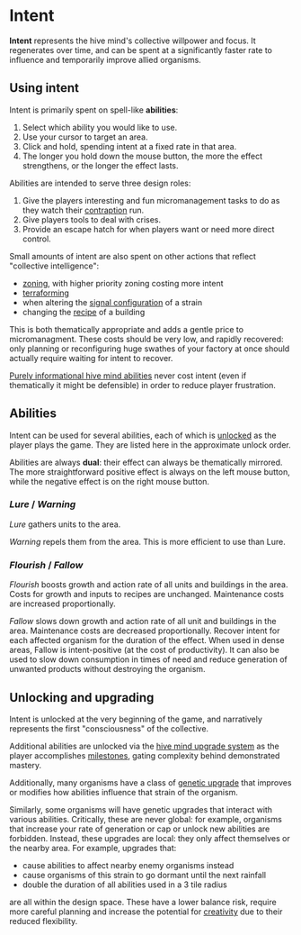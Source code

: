 # Intent

**Intent** represents the hive mind's collective willpower and focus.
It regenerates over time, and can be spent at a significantly faster rate to influence and temporarily improve allied organisms.

## Using intent

Intent is primarily spent on spell-like **abilities**:

1. Select which ability you would like to use.
2. Use your cursor to target an area.
3. Click and hold, spending intent at a fixed rate in that area.
4. The longer you hold down the mouse button, the more the effect strengthens, or the longer the effect lasts.

Abilities are intended to serve three design roles:

1. Give the players interesting and fun micromanagement tasks to do as they watch their [contraption](../high-level/creative-automation.md) run.
2. Give players tools to deal with crises.
3. Provide an escape hatch for when players want or need more direct control.

Small amounts of intent are also spent on other actions that reflect "collective intelligence":

- [zoning](zoning.md), with higher priority zoning costing more intent
- [terraforming](terraforming.md)
- when altering the [signal configuration](../signals/configuring-properties.md) of a strain
- changing the [recipe](../production-chains/recipes.md) of a building

This is both thematically appropriate and adds a gentle price to micromanagment.
These costs should be very low, and rapidly recovered: only planning or reconfiguring huge swathes of your factory at once should actually require waiting for intent to recover.

[Purely informational hive mind abilities](informational-tools.md) never cost intent (even if thematically it might be defensible) in order to reduce player frustration.

## Abilities

Intent can be used for several abilities, each of which is [unlocked](intent.md#unlocking-and-upgrading) as the player plays the game.
They are listed here in the approximate unlock order.

Abilities are always **dual**: their effect can always be thematically mirrored.
The more straightforward positive effect is always on the left mouse button,
while the negative effect is on the right mouse button.

### *Lure* / *Warning*

*Lure* gathers units to the area.

*Warning* repels them from the area.
This is more efficient to use than Lure.

### *Flourish* / *Fallow*

*Flourish* boosts growth and action rate of all units and buildings in the area.
Costs for growth and inputs to recipes are unchanged.
Maintenance costs are increased proportionally.

*Fallow* slows down growth and action rate of all unit and buildings in the area.
Maintenance costs are decreased proportionally.
Recover intent for each affected organism for the duration of the effect.
When used in dense areas, Fallow is intent-positive (at the cost of productivity).
It can also be used to slow down consumption in times of need and reduce generation of unwanted products without destroying the organism.

## Unlocking and upgrading

Intent is unlocked at the very beginning of the game, and narratively represents the first "consciousness" of the collective.

Additional abilities are unlocked via the [hive mind upgrade system](../research/hive-mind-upgrades.md) as the player accomplishes [milestones](../glossary.md#milestone), gating complexity behind demonstrated mastery.

Additionally, many organisms have a class of [genetic upgrade](../research/genetics.md) that improves or modifies how abilities influence that strain of the organism.

Similarly, some organisms will have genetic upgrades that interact with various abilities.
Critically, these are never global: for example, organisms that increase your rate of generation or cap or unlock new abilities are forbidden.
Instead, these upgrades are local: they only affect themselves or the nearby area.
For example, upgrades that:

- cause abilities to affect nearby enemy organisms instead
- cause organisms of this strain to go dormant until the next rainfall
- double the duration of all abilities used in a 3 tile radius

are all within the design space.
These have a lower balance risk, require more careful planning and increase the potential for [creativity](../high-level/creative-automation.md) due to their reduced flexibility.
